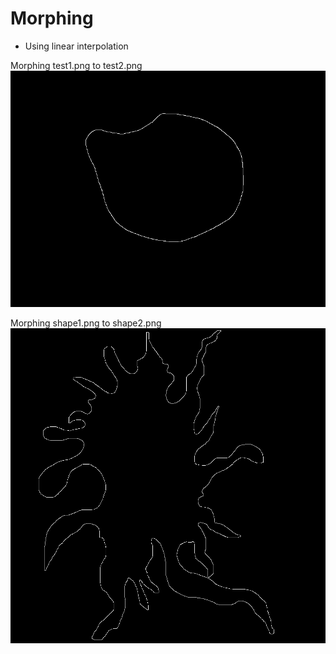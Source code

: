 # Morphing
* Using linear interpolation

Morphing test1.png to test2.png
![Morphing abstract shapes](example01.gif)

Morphing shape1.png to shape2.png
![Morphing abstract shapes](example02.gif)